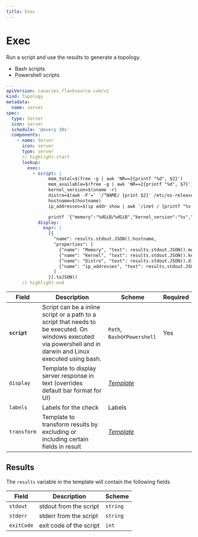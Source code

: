 ```yaml
---
title: Exec
---
```


# <Icon name="console" /> Exec

Run a script and use the results to generate a topology.

- Bash scripts
- Powershell scripts

```yaml title="exec-lookup.yml"
---
apiVersion: canaries.flanksource.com/v1
kind: Topology
metadata:
  name: server
spec:
  type: Server
  icon: server
  schedule: '@every 30s'
  components:
    - name: Server
      icon: server
      type: server
      // highlight-start
      lookup:
        exec:
          - script: |
                mem_total=$(free -g | awk 'NR==2{printf "%d", $2}')
                mem_available=$(free -g | awk 'NR==2{printf "%d", $7}')
                kernel_version=$(uname -r)
                distro=$(awk -F'=' '/^NAME/ {print $2}' /etc/os-release | tr -d '"')
                hostname=$(hostname)
                ip_addresses=$(ip addr show | awk '/inet / {printf "%s %s\n", $NF, $2}')

                printf '{"memory":"%dGiB/%dGiB","kernel_version":"%s","distro":"%s","hostname":"%s","ip_addresses":"%s"}\n' "$mem_available" "$mem_total" "$kernel_version" "$distro" "$hostname" "$ip_addresses"
            display:
              expr: |
                [{
                  "name": results.stdout.JSON().hostname,
                  "properties": [
                    {"name": "Memory", "text": results.stdout.JSON().memory},
                    {"name": "Kernel", "text": results.stdout.JSON().kernel_version},
                    {"name": "Distro", "text": results.stdout.JSON().distro},
                    {"name": "ip_addresses", "text": results.stdout.JSON().ip_addresses },
                  ]
                }].toJSON()
      // highlight-end
```

| Field        | Description                                                                                                                                                    | Scheme                                  | Required |
| ------------ | -------------------------------------------------------------------------------------------------------------------------------------------------------------- | --------------------------------------- | -------- |
| **`script`** | Script can be a inline script or a path to a script that needs to be executed. On windows executed via powershell and in darwin and Linux executed using bash. | `Path`, `Bash`or`Powershell`                                | Yes      |
| `display`    | Template to display server response in text (overrides default bar format for UI)                                                                              | [_Template_](../concepts/templating) |          |
| `labels`     | Labels for the check                                                                                                                                           | Labels                                  |          |
| `transform`  | Template to transform results by excluding or including certain fields in result                                                                               | [_Template_](../concepts/templating) |          |

## Results

The `results` variable in the template will contain the following fields

| Field      | Description             | Scheme   |
| ---------- | ----------------------- | -------- |
| `stdout`   | stdout from the script  | `string` |
| `stderr`   | stderr from the script  | `string` |
| `exitCode` | exit code of the script | `int`    |
